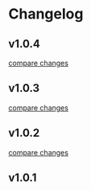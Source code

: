 # Changelog


## v1.0.4

[compare changes](https://github.com/xyzrepo/nuxt-confirm/compare/v1.0.3...v1.0.4)

## v1.0.3

[compare changes](https://github.com/xyzrepo/nuxt-confirm/compare/v1.0.2...v1.0.3)

## v1.0.2

[compare changes](https://github.com/xyzrepo/nuxt-confirm/compare/v1.0.1...v1.0.2)

## v1.0.1

